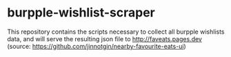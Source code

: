 # burpple-wishlist-scraper
 
This repository contains the scripts necessary to collect all burpple wishlists data, and will serve the resulting json file to http://faveats.pages.dev (source: https://github.com/jinnotgin/nearby-favourite-eats-ui)

